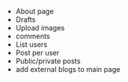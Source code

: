 - About page
- Drafts
- Upload images
- comments
- List users
- Post per user
- Public/private posts
- add external blogs to main page
